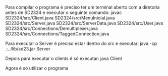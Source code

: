 Para compilar o programa é preciso ter um terminal aberto com a diretoria antes de SD2324 e executar o seguinte comando:
javac SD2324/src/Client.java SD2324/src/MenuInicial.java SD2324/src/Server.java SD2324/src/ServerData.java SD2324/src/User.java SD2324/src/Connections/Demultiplexer.java SD2324/src/Connections/TaggedConnection.java

Para executar o Server é preciso estar dentro do src e executar:
java -cp .:../lib/sd23.jar Server

Depois para executar o clients é só executar:
java Client

Agora é só utilizar o programa
